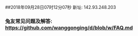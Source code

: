##2018年09月28日07时12分07秒 新址: 142.93.248.203
### 兔友常见问题及解答: https://github.com/wanggonging/d/blob/w/FAQ.md
